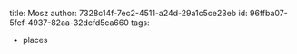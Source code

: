 title: Mosz
author: 7328c14f-7ec2-4511-a24d-29a1c5ce23eb
id: 96ffba07-5fef-4937-82aa-32dcfd5ca660
tags:
  - places
